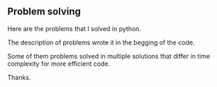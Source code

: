## Problem solving
Here are the problems that I solved in python.

The description of problems wrote it in the begging of the code.

Some of them problems solved in multiple solutions that differ in time complexity for more efficient code.

Thanks.
